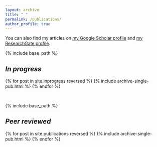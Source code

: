 ```yaml
---
layout: archive
title: " "
permalink: /publications/
author_profile: true
---
```


  You can also find my articles on <u><a href="https://scholar.google.com/citations?user=V6rOyqgAAAAJ&hl">my Google Scholar profile</a></u> and <u><a href="https://www.researchgate.net/profile/Matteo-Rizzuto/research">my ResearchGate profile</a></u>.

{% include base_path %}

<h2><i>In progress</i></h2>

  {% for post in site.inprogress reversed %}
    {% include archive-single-pub.html %}
  {% endfor %}

<br>

{% include base_path %}

<h2><i>Peer reviewed</i></h2>

{% for post in site.publications reversed %}
  {% include archive-single-pub.html %}
{% endfor %}
